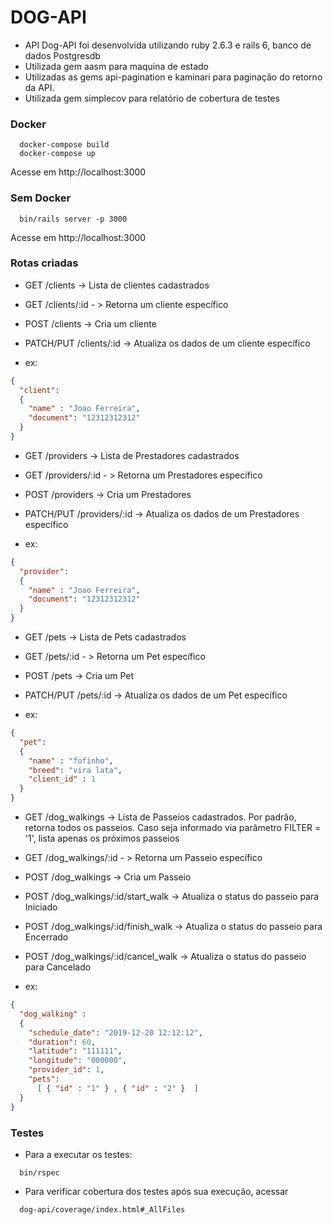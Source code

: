 # DOG-API

* API Dog-API foi desenvolvida utilizando ruby 2.6.3 e rails 6, banco de dados Postgresdb
* Utilizada gem aasm para maquina de estado
* Utilizadas as gems api-pagination e kaminari para paginação do retorno da API.
* Utilizada gem simplecov para relatório de cobertura de testes

### Docker

```shell
  docker-compose build
  docker-compose up
```

Acesse em http://localhost:3000

### Sem Docker

```shell
  bin/rails server -p 3000
```

Acesse em http://localhost:3000

### Rotas criadas

* GET /clients -> Lista de clientes cadastrados
* GET /clients/:id - > Retorna um cliente específico
* POST /clients -> Cria um cliente
* PATCH/PUT /clients/:id -> Atualiza os dados de um cliente específico

* ex:

```json
{
  "client":
  {
    "name" : "Joao Ferreira",
    "document": "12312312312"
  }
}
```

* GET /providers -> Lista de Prestadores cadastrados
* GET /providers/:id - > Retorna um Prestadores específico
* POST /providers -> Cria um Prestadores
* PATCH/PUT /providers/:id -> Atualiza os dados de um Prestadores específico

* ex:

```json
{
  "provider":
  {
    "name" : "Joao Ferreira",
    "document": "12312312312"
  }
}
```

* GET /pets -> Lista de Pets cadastrados
* GET /pets/:id - > Retorna um Pet específico
* POST /pets -> Cria um Pet
* PATCH/PUT /pets/:id -> Atualiza os dados de um Pet específico

* ex:

```json
{
  "pet":
  {
    "name" : "fofinho",
    "breed": "vira lata",
    "client_id" : 1
  }
}
```

* GET /dog_walkings -> Lista de Passeios cadastrados. Por padrão, retorna todos os passeios. Caso seja informado via parâmetro FILTER = '1', lista apenas os próximos passeios
* GET /dog_walkings/:id - > Retorna um Passeio específico
* POST /dog_walkings -> Cria um Passeio
* POST /dog_walkings/:id/start_walk -> Atualiza o status do passeio para Iniciado
* POST /dog_walkings/:id/finish_walk -> Atualiza o status do passeio para Encerrado
* POST /dog_walkings/:id/cancel_walk -> Atualiza o status do passeio para Cancelado

* ex:

```json
{
  "dog_walking" :
  {
    "schedule_date": "2019-12-20 12:12:12",
    "duration": 60,
    "latitude": "111111",
    "longitude": "000000",
    "provider_id": 1,
    "pets":
      [ { "id" : "1" } , { "id" : "2" }  ]
  }
}
```

### Testes

* Para a executar os testes:

```shell
  bin/rspec
```

* Para verificar cobertura dos testes após sua execução, acessar

```
  dog-api/coverage/index.html#_AllFiles
```
